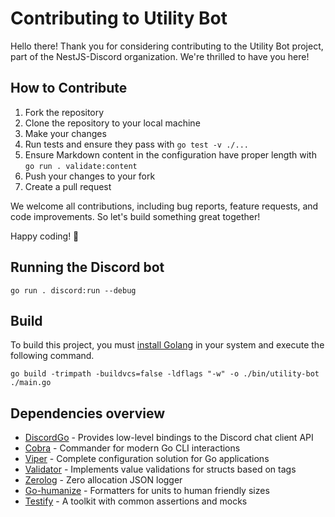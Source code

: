 # Contributing to Utility Bot

Hello there! Thank you for considering contributing to the Utility Bot project, part of the NestJS-Discord organization.
We're thrilled to have you here!

## How to Contribute

1. Fork the repository
2. Clone the repository to your local machine
3. Make your changes
4. Run tests and ensure they pass with `go test -v ./...`
5. Ensure Markdown content in the configuration have proper length with `go run . validate:content`
6. Push your changes to your fork
7. Create a pull request

We welcome all contributions, including bug reports, feature requests, and code improvements.
So let's build something great together!

Happy coding! 🚀

## Running the Discord bot

```shell
go run . discord:run --debug
```

## Build

To build this project, you must [install Golang](https://go.dev/doc/install) in your system
and execute the following command.

```shell
go build -trimpath -buildvcs=false -ldflags "-w" -o ./bin/utility-bot ./main.go
```

## Dependencies overview

- [DiscordGo](https://github.com/bwmarrin/discordgo) - Provides low-level bindings to the Discord chat client API
- [Cobra](https://github.com/spf13/cobra) - Commander for modern Go CLI interactions
- [Viper](https://github.com/spf13/viper) - Complete configuration solution for Go applications
- [Validator](https://github.com/go-playground/validator) - Implements value validations for structs based on tags
- [Zerolog](https://github.com/rs/zerolog) - Zero allocation JSON logger
- [Go-humanize](https://github.com/dustin/go-humanize) - Formatters for units to human friendly sizes
- [Testify](https://github.com/stretchr/testify) - A toolkit with common assertions and mocks
